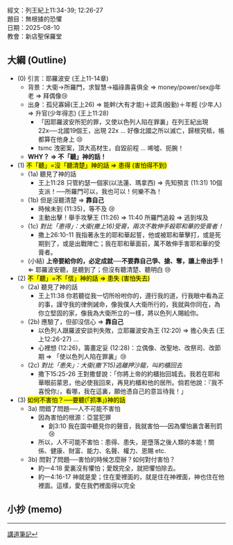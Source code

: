 經文：列王紀上11:34-39; 12:26-27   
題目：無根據的恐懼   
日期：2025-08-10   
教會：新店聖保羅堂   


## 大綱 (Outline)

- (0) 引言：耶羅波安 (王上11-14章)
	- 背景：大衛→所羅門，求智慧→福祿壽喜俱全 ⇒ money/power/sex@年老 ⇒ 拜偶像😢
	- 出身：孤兒寡婦(王上26) ⇒ 能幹(大有才能)＋認真(殷勤)＋年輕 (少年人) ⇒ 升官(少年得志) (王上11:28)
		- 「因耶羅波安所犯的罪，又使以色列人陷在罪裏」在列王紀出現 22x──北國19個王，出現 22x ... 好像北國之所以滅亡，歸根究柢，帳都算在他身上 😢
		- tsmc 洩密案，頂大高材生，自毀前程 ... 唏噓、扼腕！
	- **WHY？ ⇒ 不「聽」神的話！**
- (1) <mark>不「聽」=沒「聽清楚」神的話 ⇒ 患得 (害怕得不到)</mark>
	- (1a) 聽見了神的話
		- 王上11:28 只管約瑟一個家(以法蓮、瑪拿西) ⇒ 先知預言 (11:31) 10個支派！──所羅門可以，我也可以！何樂不為！
	- (1b) 但是沒聽清楚 ⇒ **靠自己**
		- 時候未到 (11:35)，等不及 😢 
		- 主動出擊！舉手攻擊王 (11:26) ⇒ 11:40 所羅門追殺 ⇒ 逃到埃及
	- (1c) *對比「患得」：大衛(撒上16)受膏，兩次不敢伸手殺耶和華的受膏者！*
		- 撒上26:10-11 我指著永生的耶和華起誓，他或被耶和華擊打，或是死期到了，或是出戰陣亡；我在耶和華面前，萬不敢伸手害耶和華的受膏者。
	- (小結) **上帝要給你的，必定成就──不要靠自己爭、搶、奪，讓上帝出手！** ⇐ 耶羅波安聽，是聽到了；但沒有聽清楚、聽明白 😢
- (2) <mark>不「聽」=不「信」神的話 ⇒ 患失 (害怕失去)</mark>
	- (2a) 聽見了神的話
		- 王上11:38 你若聽從我一切所吩咐你的，遵行我的道，行我眼中看為正的事，謹守我的律例誡命，像我僕人大衛所行的，我就與你同在，為你立堅固的家，像我為大衛所立的一樣，將以色列人賜給你。
	- (2b) 應驗了，但卻沒信心 ⇒ **靠自己**
		- 以色列人跟羅波安談判失敗，立耶羅波安為王 (12:20) ⇒ 擔心失去 (王上12:26-27) ...
		- 心裡想 (12:26)，籌畫定妥 (12:28)：立偶像、改聖地、改祭司、改節期 ⇒ 「使以色列人陷在罪裏」😢
	- (2c) *對比「患失」：大衛(撒下15)逃離押沙龍，叫約櫃回去*
		- 撒下15:25-26 王對撒督說：「你將上帝的約櫃抬回城去。我若在耶和華眼前蒙恩，他必使我回來，再見約櫃和他的居所。倘若他說：『我不喜悅你』，看哪，我在這裏，願他憑自己的意旨待我！」
- (3) <mark>如何不害怕？──要聽(「抓準」)神的話</mark>
	- 3a) 問錯了問題──人不可能不害怕
		- 因為害怕的根源：亞當犯罪
			- 創3:10 我在園中聽見你的聲音，我就害怕──因為懼怕裏含著刑罰😢
		- 所以，人不可能不害怕：患得、患失，是墮落之後人類的本能！關係、健康、財富、能力、名聲、權力、恩賜 etc.
	- 3b) 問對了問題──害怕的時候怎麼辦？如何對付害怕？
		- 約一4:18 愛裏沒有懼怕；愛既完全，就把懼怕除去。
		- 約一4:16-17 神就是愛；住在愛裡面的，就是住在神裡面，神也住在他裡面。這樣，愛在我們裡面得以完全
 


## 小抄 (memo)




---


[講道筆記↵](README.md)


